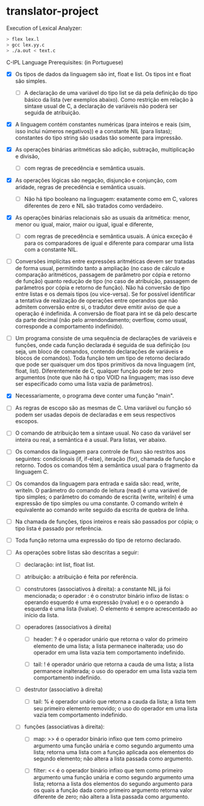 # translator-project

Execution of Lexical Analyzer:

```bash
> flex lex.l
> gcc lex.yy.c
> ./a.out < text.c
```

C-IPL Language Prerequisites: (in Portuguese)

- [x] Os tipos de dados da linguagem são int, float e list. Os tipos int e float são simples.
  - [ ] A declaração de uma variável do tipo list se dá pela definição do tipo básico da lista (ver exemplos abaixo). Como restrição em relação à sintaxe usual de C, a declaração de variáveis não poderá ser seguida de atribuição.

- [x] A linguagem contém constantes numéricas (para inteiros e reais (sim, isso inclui números negativos)) e a constante NIL (para listas); constantes do tipo string são usadas tão somente para impressão.

- [x] As operações binárias aritméticas são adição, subtração, multiplicação e divisão, 
  - [ ] com regras de precedência e semântica usuais.

- [x] As operações lógicas são negação, disjunção e conjunção, com  aridade, regras de precedência e semântica usuais.
  - [ ] Não há tipo booleano na linguagem: exatamente como em C, valores diferentes de zero e  NIL são tratados como verdadeiro.

- [x] As operações binárias relacionais são as usuais da aritmética: menor, menor ou igual, maior, maior ou igual, igual e diferente,
  - [ ] com regras de precedência e semântica usuais. A única exceção é para os comparadores de igual e diferente para comparar uma lista com a constante NIL.

- [ ] Conversões implícitas entre expressões aritméticas devem ser tratadas de forma usual, permitindo tanto a ampliação (no caso de cálculo e comparação aritméticos, passagem de parâmetro por cópia e retorno de função) quanto redução de tipo (no caso de atribuição, passagem de parâmetros por cópia e retorno de função). Não há conversão de tipo entre listas e os demais tipos (ou vice-versa). Se for possível identificar a tentativa de realização de operações entre operandos que não admitem conversão entre si, o tradutor deve emitir aviso de que a operação é indefinida. A conversão de float para int se dá pelo descarte da parte decimal (não pelo arrendondamento; overflow, como usual, corresponde a comportamento indefinido).

- [ ] Um programa consiste de uma sequência de declarações de variáveis e funções, onde cada função declarada é seguida de sua definição (ou seja, um bloco de comandos, contendo declarações de variáveis e blocos de comandos). Toda função tem um tipo de retorno declarado que pode ser quaisquer um dos tipos primitivos da nova linguagem (int, float, list). Diferentemente de C, qualquer função pode ter zero argumentos (note que não há o tipo VOID na linguagem; mas isso deve ser especificado como uma lista vazia de parâmetros).

- [x] Necessariamente, o programa deve conter uma função "main".

- [ ] As regras de escopo são as mesmas de C. Uma variável ou função só podem ser usadas depois de declaradas e em seus respectivos escopos.

- [ ] O comando de atribuição tem a sintaxe usual. No caso da variável ser inteira ou real, a semântica é a usual. Para listas, ver abaixo.

- [ ] Os comandos da linguagem para controle de fluxo são restritos aos seguintes: condicionais (if, if-else), iteração (for), chamada de função e retorno. Todos os comandos têm a semântica usual para o fragmento da linguagem C.

- [ ] Os comandos da linguagem para entrada e saída são: read, write, writeln. O parâmetro do comando de leitura (read) é uma variável de tipo simples; o parâmetro do comando de escrita (write, writeln) é uma expressão de tipo simples ou uma constante. O comando writeln é equivalente ao comando write seguido da escrita de quebra de linha.

- [ ] Na chamada de funções, tipos inteiros e reais são passados por cópia; o tipo lista é passado por referência.

- [ ] Toda função retorna uma expressão do tipo de retorno declarado.

- [ ] As operações sobre listas são descritas a seguir:

  - [ ] declaração: int list, float list.

  - [ ] atribuição: a atribuição é feita por referência.

  - [ ] construtores (associativos à direita): a constante NIL já foi mencionada; o operador : é o construtor binário infixo de listas: o operando esquerdo é uma expressão (rvalue) e o o operando à esquerda é uma lista (lvalue). O elemento é sempre acrescentado ao início da lista.

  - [ ] operadores (associativos à direita)

    - [ ] header: ? é o operador unário que retorna o valor do primeiro elemento de uma lista; a lista permanece inalterada; uso do operador em uma lista vazia tem comportamento indefinido.

    - [ ] tail: ! é operador unário que retorna a cauda de uma lista; a lista permanece inalterada; o uso do operador em uma lista vazia tem comportamento indefinido.

  - [ ] destrutor (associativo à direita)

    - [ ] tail: % é operador unário que retorna a cauda da lista; a lista tem seu primeiro elemento removido; o uso do operador em uma lista vazia tem comportamento indefinido.

  - [ ] funções (associativas à direita):

    - [ ] map: >> é o operador binário infixo que tem como primeiro argumento uma função unária e como segundo argumento uma lista; retorna uma lista com a função aplicada aos elementos do segundo elemento; não altera a lista passada como argumento.

    - [ ] filter: << é o operador binário infixo que tem como primeiro argumento uma função unária e como segundo argumento uma lista; retorna a lista dos elementos do segundo argumento para os quais a função dada como primeiro argumento retorna valor diferente de zero; não altera a lista passada como argumento.